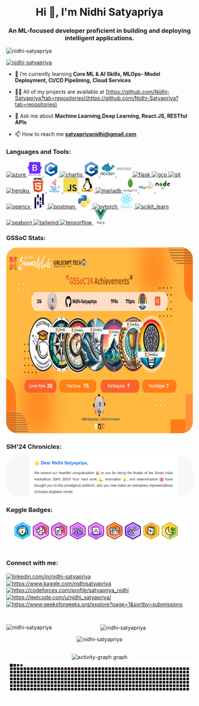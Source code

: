 
<h1 align="center">Hi 👋, I'm Nidhi Satyapriya</h1>
<h3 align="center">An ML-focused developer proficient in building and deploying intelligent applications.</h3>

<p align="centre"> <img src="https://komarev.com/ghpvc/?username=nidhi-satyapriya&label=Profile%20views&color=0e75b6&style=flat" alt="nidhi-satyapriya" /> </p>

<p align="centre"> <a href="https://github.com/ryo-ma/github-profile-trophy"><img src="https://github-profile-trophy.vercel.app/?username=nidhi-satyapriya" alt="nidhi-satyapriya" /></a> </p>

- 🌱 I’m currently learning **Core ML & AI Skills, MLOps- Model Deployment, CI/CD Pipelining, Cloud Services**

- 👨‍💻 All of my projects are available at [https://github.com/Nidhi-Satyapriya?tab=repositories](https://github.com/Nidhi-Satyapriya?tab=repositories)

- 💬 Ask me about **Machine Learning,Deep Learning, React.JS, RESTful APIs**

- 📫 How to reach me **satyapriyanidhi@gmail.com**

<h3 align="centre">Languages and Tools:</h3>
<p align="left"> <a href="https://azure.microsoft.com/en-in/" target="_blank" rel="noreferrer"> <img src="https://www.vectorlogo.zone/logos/microsoft_azure/microsoft_azure-icon.svg" alt="azure" width="40" height="40"/> </a> <a href="https://getbootstrap.com" target="_blank" rel="noreferrer"> <img src="https://raw.githubusercontent.com/devicons/devicon/master/icons/bootstrap/bootstrap-plain-wordmark.svg" alt="bootstrap" width="40" height="40"/> </a> <a href="https://www.cprogramming.com/" target="_blank" rel="noreferrer"> <img src="https://raw.githubusercontent.com/devicons/devicon/master/icons/c/c-original.svg" alt="c" width="40" height="40"/> </a> <a href="https://www.chartjs.org" target="_blank" rel="noreferrer"> <img src="https://www.chartjs.org/media/logo-title.svg" alt="chartjs" width="40" height="40"/> </a> <a href="https://www.w3schools.com/cpp/" target="_blank" rel="noreferrer"> <img src="https://raw.githubusercontent.com/devicons/devicon/master/icons/cplusplus/cplusplus-original.svg" alt="cplusplus" width="40" height="40"/> </a> <a href="https://www.docker.com/" target="_blank" rel="noreferrer"> <img src="https://raw.githubusercontent.com/devicons/devicon/master/icons/docker/docker-original-wordmark.svg" alt="docker" width="40" height="40"/> </a> <a href="https://expressjs.com" target="_blank" rel="noreferrer"> <img src="https://raw.githubusercontent.com/devicons/devicon/master/icons/express/express-original-wordmark.svg" alt="express" width="40" height="40"/> </a> <a href="https://flask.palletsprojects.com/" target="_blank" rel="noreferrer"> <img src="https://www.vectorlogo.zone/logos/pocoo_flask/pocoo_flask-icon.svg" alt="flask" width="40" height="40"/> </a> <a href="https://cloud.google.com" target="_blank" rel="noreferrer"> <img src="https://www.vectorlogo.zone/logos/google_cloud/google_cloud-icon.svg" alt="gcp" width="40" height="40"/> </a> <a href="https://git-scm.com/" target="_blank" rel="noreferrer"> <img src="https://www.vectorlogo.zone/logos/git-scm/git-scm-icon.svg" alt="git" width="40" height="40"/> </a> <a href="https://heroku.com" target="_blank" rel="noreferrer"> <img src="https://www.vectorlogo.zone/logos/heroku/heroku-icon.svg" alt="heroku" width="40" height="40"/> </a> <a href="https://www.w3.org/html/" target="_blank" rel="noreferrer"> <img src="https://raw.githubusercontent.com/devicons/devicon/master/icons/html5/html5-original-wordmark.svg" alt="html5" width="40" height="40"/> </a> <a href="https://www.java.com" target="_blank" rel="noreferrer"> <img src="https://raw.githubusercontent.com/devicons/devicon/master/icons/java/java-original.svg" alt="java" width="40" height="40"/> </a> <a href="https://developer.mozilla.org/en-US/docs/Web/JavaScript" target="_blank" rel="noreferrer"> <img src="https://raw.githubusercontent.com/devicons/devicon/master/icons/javascript/javascript-original.svg" alt="javascript" width="40" height="40"/> </a> <a href="https://www.linux.org/" target="_blank" rel="noreferrer"> <img src="https://raw.githubusercontent.com/devicons/devicon/master/icons/linux/linux-original.svg" alt="linux" width="40" height="40"/> </a> <a href="https://mariadb.org/" target="_blank" rel="noreferrer"> <img src="https://www.vectorlogo.zone/logos/mariadb/mariadb-icon.svg" alt="mariadb" width="40" height="40"/> </a> <a href="https://www.mongodb.com/" target="_blank" rel="noreferrer"> <img src="https://raw.githubusercontent.com/devicons/devicon/master/icons/mongodb/mongodb-original-wordmark.svg" alt="mongodb" width="40" height="40"/> </a> <a href="https://www.mysql.com/" target="_blank" rel="noreferrer"> <img src="https://raw.githubusercontent.com/devicons/devicon/master/icons/mysql/mysql-original-wordmark.svg" alt="mysql" width="40" height="40"/> </a> <a href="https://nodejs.org" target="_blank" rel="noreferrer"> <img src="https://raw.githubusercontent.com/devicons/devicon/master/icons/nodejs/nodejs-original-wordmark.svg" alt="nodejs" width="40" height="40"/> </a> <a href="https://opencv.org/" target="_blank" rel="noreferrer"> <img src="https://www.vectorlogo.zone/logos/opencv/opencv-icon.svg" alt="opencv" width="40" height="40"/> </a> <a href="https://pandas.pydata.org/" target="_blank" rel="noreferrer"> <img src="https://raw.githubusercontent.com/devicons/devicon/2ae2a900d2f041da66e950e4d48052658d850630/icons/pandas/pandas-original.svg" alt="pandas" width="40" height="40"/> </a> <a href="https://postman.com" target="_blank" rel="noreferrer"> <img src="https://www.vectorlogo.zone/logos/getpostman/getpostman-icon.svg" alt="postman" width="40" height="40"/> </a> <a href="https://www.python.org" target="_blank" rel="noreferrer"> <img src="https://raw.githubusercontent.com/devicons/devicon/master/icons/python/python-original.svg" alt="python" width="40" height="40"/> </a> <a href="https://pytorch.org/" target="_blank" rel="noreferrer"> <img src="https://www.vectorlogo.zone/logos/pytorch/pytorch-icon.svg" alt="pytorch" width="40" height="40"/> </a> <a href="https://reactjs.org/" target="_blank" rel="noreferrer"> <img src="https://raw.githubusercontent.com/devicons/devicon/master/icons/react/react-original-wordmark.svg" alt="react" width="40" height="40"/> </a> <a href="https://scikit-learn.org/" target="_blank" rel="noreferrer"> <img src="https://upload.wikimedia.org/wikipedia/commons/0/05/Scikit_learn_logo_small.svg" alt="scikit_learn" width="40" height="40"/> </a> <a href="https://seaborn.pydata.org/" target="_blank" rel="noreferrer"> <img src="https://seaborn.pydata.org/_images/logo-mark-lightbg.svg" alt="seaborn" width="40" height="40"/> </a> <a href="https://tailwindcss.com/" target="_blank" rel="noreferrer"> <img src="https://www.vectorlogo.zone/logos/tailwindcss/tailwindcss-icon.svg" alt="tailwind" width="40" height="40"/> </a> <a href="https://www.tensorflow.org" target="_blank" rel="noreferrer"> <img src="https://www.vectorlogo.zone/logos/tensorflow/tensorflow-icon.svg" alt="tensorflow" width="40" height="40"/> </a> <a href="https://vuejs.org/" target="_blank" rel="noreferrer"> <img src="https://raw.githubusercontent.com/devicons/devicon/master/icons/vuejs/vuejs-original-wordmark.svg" alt="vuejs" width="40" height="40"/> </a> </p>

<h3 align="centre">GSSoC Stats:</h3>
<img src="GSSoC24_Stats.png" alt="GSSoC Stats" width="1000" height="500" style="border-radius: 30px;">

<h3 align="centre">SIH'24 Chronicles:</h3>
<img src="Screenshot 2025-02-09 123847.png" alt="SIH Chronicles" width="1000" style="border-radius: 30px;">

<h3 align="centre">Kaggle Badges:</h3>
<img src="Screenshot 2025-02-09 124040.png" alt="GSSoC Stats" width="1000" style="border-radius: 30px;">

<h3 align="centre">Connect with me:</h3>
<p align="left">
<a href="https://linkedin.com/in/linkedin.com/in/nidhi-satyapriya" target="blank"><img align="center" src="https://raw.githubusercontent.com/rahuldkjain/github-profile-readme-generator/master/src/images/icons/Social/linked-in-alt.svg" alt="linkedin.com/in/nidhi-satyapriya" height="30" width="40" /></a>
<a href="https://kaggle.com/https://www.kaggle.com/nidhisatyapriya" target="blank"><img align="center" src="https://raw.githubusercontent.com/rahuldkjain/github-profile-readme-generator/master/src/images/icons/Social/kaggle.svg" alt="https://www.kaggle.com/nidhisatyapriya" height="30" width="40" /></a>
<a href="https://codeforces.com/profile/https://codeforces.com/profile/satyapriya_nidhi" target="blank"><img align="center" src="https://raw.githubusercontent.com/rahuldkjain/github-profile-readme-generator/master/src/images/icons/Social/codeforces.svg" alt="https://codeforces.com/profile/satyapriya_nidhi" height="30" width="40" /></a>
<a href="https://www.leetcode.com/https://leetcode.com/u/nidhi_satyapriya/" target="blank"><img align="center" src="https://raw.githubusercontent.com/rahuldkjain/github-profile-readme-generator/master/src/images/icons/Social/leet-code.svg" alt="https://leetcode.com/u/nidhi_satyapriya/" height="30" width="40" /></a>
<a href="https://auth.geeksforgeeks.org/user/https://www.geeksforgeeks.org/explore?page=1&sortby=submissions" target="blank"><img align="center" src="https://raw.githubusercontent.com/rahuldkjain/github-profile-readme-generator/master/src/images/icons/Social/geeks-for-geeks.svg" alt="https://www.geeksforgeeks.org/explore?page=1&sortby=submissions" height="30" width="40" /></a>
</p>
</br>
<div align="center">
<p><img align="left" src="https://github-readme-stats.vercel.app/api/top-langs?username=nidhi-satyapriya&show_icons=true&locale=en&layout=compact" alt="nidhi-satyapriya" /></p>
<p>&nbsp;<img align="center" src="https://github-readme-stats.vercel.app/api?username=nidhi-satyapriya&show_icons=true&locale=en" alt="nidhi-satyapriya" /></p>
<p><img align="centre" src="https://github-readme-streak-stats.herokuapp.com/?user=nidhi-satyapriya&" alt="nidhi-satyapriya" /></p>
</br>
<img src="https://github-readme-activity-graph.vercel.app/graph?username=Nidhi-Satyapriya&radius=16&theme=react&area=true&order=5" height="300" alt="activity-graph graph"  />
  </br>
  <div>
  <img align="centre" alt="GIF" src="https://github.com/siddiq0611/git_repo/blob/main/grid_snake.svg"/>
</div>
</div>


